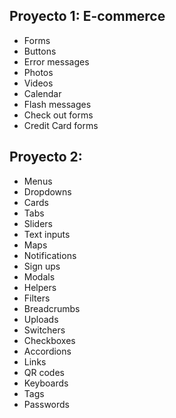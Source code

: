 
## Proyecto 1: E-commerce

- Forms
- Buttons
- Error messages
- Photos
- Videos
- Calendar
- Flash messages
- Check out forms
- Credit Card forms

## Proyecto 2: 

- Menus
- Dropdowns
- Cards
- Tabs
- Sliders
- Text inputs
- Maps
- Notifications
- Sign ups
- Modals
- Helpers
- Filters
- Breadcrumbs
- Uploads
- Switchers
- Checkboxes
- Accordions
- Links
- QR codes
- Keyboards
- Tags
- Passwords